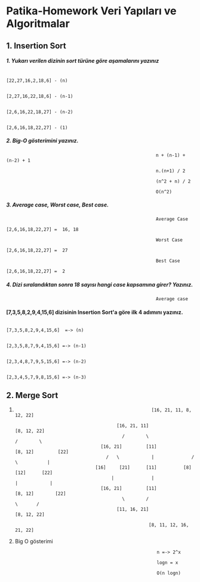 # Patika-Homework Veri Yapıları ve Algoritmalar

## 1. Insertion Sort

##### 1. Yukarı verilen dizinin sort türüne göre aşamalarını yazınız

                                                            [22,27,16,2,18,6] - (n)

                                                            [2,27,16,22,18,6] - (n-1)

                                                            [2,6,16,22,18,27] - (n-2)

                                                            [2,6,16,18,22,27] - (1)

##### 2. Big-O gösterimini yazınız.

                                                            n + (n-1) + (n-2) + 1

                                                            n.(n+1) / 2 

                                                            (n^2 + n) / 2 

                                                            O(n^2)

##### 3. Average case, Worst case, Best case.

                                                            Average Case
                                                            [2,6,16,18,22,27] =  16, 18

                                                            Worst Case
                                                            [2,6,16,18,22,27] =  27

                                                            Best Case 
                                                            [2,6,16,18,22,27] =  2

##### 4. Dizi sıralandıktan sonra 18 sayısı hangi case kapsamına girer? Yazınız.

                                                            Average case

#### [7,3,5,8,2,9,4,15,6] dizisinin Insertion Sort'a göre ilk 4 adımını yazınız.

                                                            [7,3,5,8,2,9,4,15,6]  =-> (n) 

                                                            [2,3,5,8,7,9,4,15,6] =-> (n-1) 

                                                            [2,3,4,8,7,9,5,15,6] =-> (n-2)

                                                            [2,3,4,5,7,9,8,15,6] =-> (n-3)



## 2. Merge Sort

1.                                                        [16, 21, 11, 8, 12, 22]
                                                           
                                             [16, 21, 11]                      [8, 12, 22]  
                                               /        \                      /        \
                                       [16, 21]         [11]            [8, 12]         [22]
                                         /   \            |              /   \           |
                                     [16]     [21]      [11]          [8]     [12]      [22]
                                           |              |                 |            |
                                       [16, 21]         [11]             [8, 12]        [22]
                                               \        /                      \       /
                                             [11, 16, 21]                     [8, 12, 22]
                                              
                                                         [8, 11, 12, 16, 21, 22]

2. Big O gösterimi


                                                            n =-> 2^x

                                                            logn = x

                                                            O(n logn)



                                                         













